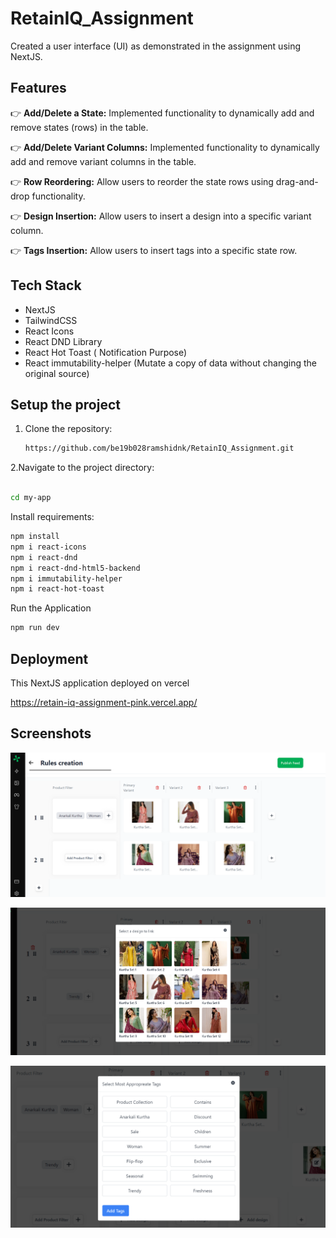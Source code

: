 # RetainIQ_Assignment
Created a user interface (UI) as demonstrated in the assignment using NextJS.

## Features

👉 **Add/Delete a State:**
Implemented functionality to dynamically add and remove states (rows) in the table.

👉 **Add/Delete Variant Columns:**
Implemented functionality to dynamically add and remove variant columns in the table.

👉 **Row Reordering:**
Allow users to reorder the state rows using drag-and-drop functionality.

👉 **Design Insertion:**
Allow users to insert a design into a specific variant column.

👉 **Tags Insertion:**
Allow users to insert tags into a specific state row.

## Tech Stack

* NextJS
* TailwindCSS
* React Icons
* React DND Library
* React Hot Toast ( Notification Purpose)
* React immutability-helper (Mutate a copy of data without changing the original source)

## Setup the project

1. Clone the repository:
   ```bash
   https://github.com/be19b028ramshidnk/RetainIQ_Assignment.git
   ```

2.Navigate to the project directory:

```bash

cd my-app
```
Install requirements:

```bash
npm install
npm i react-icons
npm i react-dnd
npm i react-dnd-html5-backend
npm i immutability-helper
npm i react-hot-toast

```

Run the Application

```bash
npm run dev
```

## Deployment

This NextJS application deployed on vercel

https://retain-iq-assignment-pink.vercel.app/

## Screenshots

![](/my-app/public/images/image.png)

![](/my-app/public/images/image-1.png)

![](/my-app/public/images/image-2.png)

